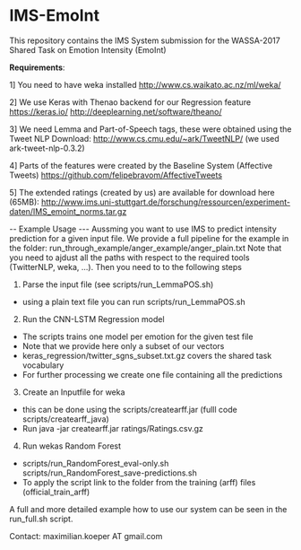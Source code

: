 # IMS-EmoInt
This repository contains the IMS System submission for the WASSA-2017 Shared Task on Emotion Intensity (EmoInt)


**Requirements**:

1] You need to have weka installed
http://www.cs.waikato.ac.nz/ml/weka/

2] We use Keras with Thenao backend for our Regression feature
https://keras.io/
http://deeplearning.net/software/theano/

3] We need Lemma and Part-of-Speech tags, these were obtained using the Tweet NLP 
Download: http://www.cs.cmu.edu/~ark/TweetNLP/ (we used ark-tweet-nlp-0.3.2) 

4] Parts of the features were created by the Baseline System (Affective Tweets)
https://github.com/felipebravom/AffectiveTweets

5] The extended ratings (created by us) are available for download here (65MB):
http://www.ims.uni-stuttgart.de/forschung/ressourcen/experiment-daten/IMS_emoint_norms.tar.gz



-- Example Usage ---
Aussming you want to use IMS to predict intensity prediction for a given input file.
We provide a full pipeline for the example in the folder:
run_through_example/anger_example/anger_plain.txt
Note that you need to ajdust all the paths with respect to the required tools (TwitterNLP, weka, ...).
Then you need to to the following steps
1) Parse the input file (see scripts/run_LemmaPOS.sh)
  - using a plain text file you can run scripts/run_LemmaPOS.sh
2) Run the CNN-LSTM Regression model
  - The scripts trains one model per emotion for the given test file
  - Note that we provide here only a subset of our vectors
  - keras_regression/twitter_sgns_subset.txt.gz covers the shared task vocabulary
  - For further processing we create one file containing all the predictions
3) Create an Inputfile for weka
  - this can be done using the scripts/createarff.jar (fulll code scripts/createarff_java)
  - Run java -jar createarff.jar <parsedFile> <inputfile w.Ratings> ratings/Ratings.csv.gz <CNN-LSTM output> 
4) Run wekas Random Forest
 - scripts/run_RandomForest_eval-only.sh scripts/run_RandomForest_save-predictions.sh
 - To apply the script link to the folder from the training (arff) files (official_train_arff)
   
A full and more detailed example how to use our system can be seen in the run_full.sh script. 

Contact: maximilian.koeper AT gmail.com
